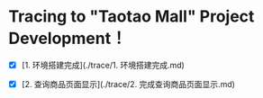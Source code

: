 # Tracing to "Taotao Mall" Project Development！

- [x] [1. 环境搭建完成](./trace/1. 环境搭建完成.md)
- [x] [2. 查询商品页面显示](./trace/2. 完成查询商品页面显示.md)

